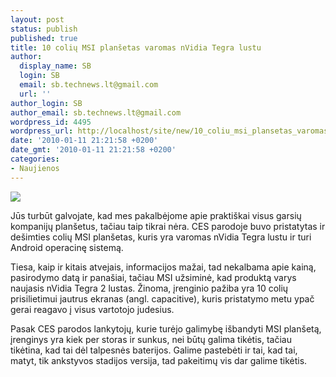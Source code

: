 ```yaml
---
layout: post
status: publish
published: true
title: 10 colių MSI planšetas varomas nVidia Tegra lustu
author:
  display_name: SB
  login: SB
  email: sb.technews.lt@gmail.com
  url: ''
author_login: SB
author_email: sb.technews.lt@gmail.com
wordpress_id: 4495
wordpress_url: http://localhost/site/new/10_coliu_msi_plansetas_varomas_nvidia_tegra_lustu/
date: '2010-01-11 21:21:58 +0200'
date_gmt: '2010-01-11 21:21:58 +0200'
categories:
- Naujienos
---
```

<p><img src=" http://www.blogcdn.com/www.engadget.com/media/2010/01/msi-tablet-05top.jpg" /></p>
<p>Jūs turbūt galvojate, kad mes pakalbėjome apie praktiškai visus garsių kompanijų planšetus, tačiau taip tikrai nėra. CES parodoje buvo pristatytas ir dešimties colių MSI planšetas, kuris yra varomas nVidia Tegra lustu ir turi Android operacinę sistemą.</p>
<p>Tiesa, kaip ir kitais atvejais, informacijos mažai, tad nekalbama apie kainą, pasirodymo datą ir panašiai, tačiau MSI užsiminė, kad produktą varys naujasis nVidia Tegra 2 lustas. Žinoma, įrenginio pažiba yra 10 colių prisilietimui jautrus ekranas (angl. capacitive), kuris pristatymo metu ypač gerai reagavo į visus vartotojo judesius.</p>
<p>Pasak CES parodos lankytojų, kurie turėjo galimybę išbandyti MSI planšetą, įrenginys yra kiek per storas ir sunkus, nei būtų galima tikėtis, tačiau tikėtina, kad tai dėl talpesnės baterijos. Galime pastebėti ir tai, kad tai, matyt, tik ankstyvos stadijos versija, tad pakeitimų vis dar galime tikėtis.<br /></p>
